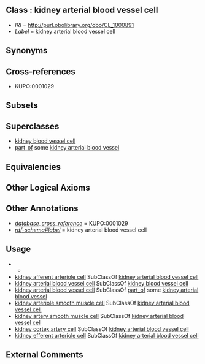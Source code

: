 
## Class : kidney arterial blood vessel cell

 * *IRI* = http://purl.obolibrary.org/obo/CL_1000891
 * *Label* = kidney arterial blood vessel cell

## Synonyms


## Cross-references

 * KUPO:0001029

## Subsets


## Superclasses

 * [kidney blood vessel cell](../../CL/54/CL_1000854.md)
 * [part_of](../../BFO/50/BFO_0000050.md) some [kidney arterial blood vessel](../../UBERON/44/UBERON_0003644.md)

## Equivalencies


## Other Logical Axioms


## Other Annotations

 * *[database_cross_reference](../../ef/oboInOwl#hasDbXref.md)* = KUPO:0001029
 * *[rdf-schema#label](../../el/rdf-schema#label.md)* = kidney arterial blood vessel cell

## Usage

 * -
 * [kidney afferent arteriole cell](../../CL/06/CL_1001006.md) SubClassOf [kidney arterial blood vessel cell](../../CL/91/CL_1000891.md)
 * [kidney arterial blood vessel cell](../../CL/91/CL_1000891.md) SubClassOf [kidney blood vessel cell](../../CL/54/CL_1000854.md)
 * [kidney arterial blood vessel cell](../../CL/91/CL_1000891.md) SubClassOf [part_of](../../BFO/50/BFO_0000050.md) some [kidney arterial blood vessel](../../UBERON/44/UBERON_0003644.md)
 * [kidney arteriole smooth muscle cell](../../CL/66/CL_1001066.md) SubClassOf [kidney arterial blood vessel cell](../../CL/91/CL_1000891.md)
 * [kidney artery smooth muscle cell](../../CL/64/CL_1001064.md) SubClassOf [kidney arterial blood vessel cell](../../CL/91/CL_1000891.md)
 * [kidney cortex artery cell](../../CL/45/CL_1001045.md) SubClassOf [kidney arterial blood vessel cell](../../CL/91/CL_1000891.md)
 * [kidney efferent arteriole cell](../../CL/09/CL_1001009.md) SubClassOf [kidney arterial blood vessel cell](../../CL/91/CL_1000891.md)

## External Comments

